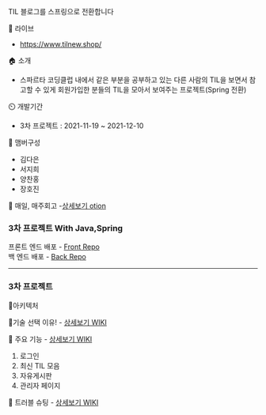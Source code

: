 TIL 블로그를 스프링으로 전환합니다

🔗 라이브
- https://www.tilnew.shop/

🏠 소개 
- 스파르타 코딩클럽 내에서 같은 부분을 공부하고 있는 다른 사람의 TIL을 보면서 참고할 수 있게 회원가입한 분들의 TIL을 모아서 보여주는 프로젝트(Spring 전환)

⏲️ 개발기간
- 3차 프로젝트 : 2021-11-19 ~ 2021-12-10

🧙 맴버구성
- 김다은 <br>
- 서지희 <br>
- 양찬홍 <br>
- 장호진 <br>

📌 매일, 매주회고 
-[상세보기 otion](https://www.notion.so/511-6fa7c25342d549cda5321849a9336844)

### 3차 프로젝트 With Java,Spring<br>
프론트 엔드 배포 - [Front Repo](https://github.com/slcommunity/til-front)
<br>
백 엔드 배포     - [Back Repo](https://github.com/slcommunity/til-back)


---

### 3차 프로젝트
📌아키텍처

📌기술 선택 이유!  - [상세보기 WIKI](https://github.com/slcommunity/511/wiki/3.-%EA%B8%B0%EC%88%A0-%EC%84%A0%ED%83%9D-%EC%9D%B4%EC%9C%A0)

📌 주요 기능  - [상세보기 WIKI](https://github.com/slcommunity/511/wiki/4.-%EC%A3%BC%EC%9A%94-%EA%B8%B0%EB%8A%A5-%EC%86%8C%EA%B0%9C)
1. 로그인
2. 최신 TIL 모음
3. 자유게시판
4. 관리자 페이지

📌 트러블 슈팅 - [상세보기 WIKI](https://github.com/slcommunity/511/wiki/7.-%ED%8A%B8%EB%9F%AC%EB%B8%94-%EC%8A%88%ED%8C%85)

